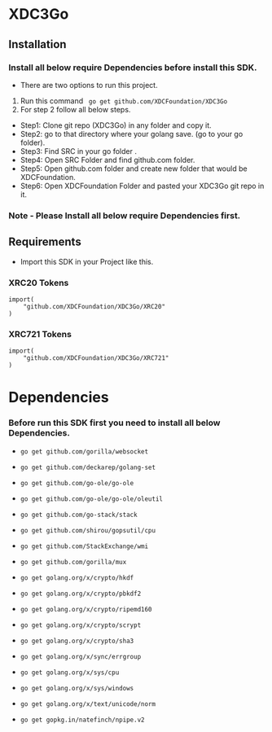 # XDC3Go
## Installation
### Install all below require Dependencies before install this SDK.

* There are two options to run this project.
1.  Run this command ``` go get github.com/XDCFoundation/XDC3Go```
2. For step 2 follow all below steps. 
* Step1: Clone git repo (XDC3Go) in any folder and copy it.
* Step2: go to that directory where your golang save. (go to your go folder).
* Step3: Find SRC in your go folder .
* Step4: Open SRC Folder and find github.com folder.
* Step5: Open github.com folder and create new folder that would be XDCFoundation.
* Step6: Open XDCFoundation Folder and pasted your XDC3Go git repo in it.
### Note - Please Install all below require Dependencies first.

## Requirements
* Import this SDK in your Project like this.

### XRC20 Tokens
```
import(
	"github.com/XDCFoundation/XDC3Go/XRC20"
)
```

### XRC721 Tokens
```
import(
	"github.com/XDCFoundation/XDC3Go/XRC721"
)
```
# Dependencies 
### Before run this SDK first you need to install all below Dependencies.

* ``` go get github.com/gorilla/websocket ```
* ``` go get github.com/deckarep/golang-set ```

* ``` go get github.com/go-ole/go-ole ```
* ``` go get github.com/go-ole/go-ole/oleutil ```
* ``` go get github.com/go-stack/stack ```
* ``` go get github.com/shirou/gopsutil/cpu ```
* ``` go get github.com/StackExchange/wmi ```
* ``` go get github.com/gorilla/mux ```

* ``` go get golang.org/x/crypto/hkdf ```
* ``` go get golang.org/x/crypto/pbkdf2 ```
* ``` go get golang.org/x/crypto/ripemd160 ```
* ``` go get golang.org/x/crypto/scrypt ```
* ``` go get golang.org/x/crypto/sha3 ```
* ``` go get golang.org/x/sync/errgroup ```
* ``` go get golang.org/x/sys/cpu ```
* ``` go get golang.org/x/sys/windows ```
* ``` go get golang.org/x/text/unicode/norm ```
* ``` go get gopkg.in/natefinch/npipe.v2 ```
